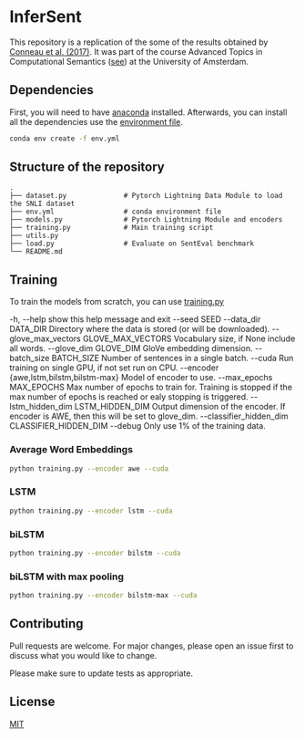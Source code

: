 # InferSent

This repository is a replication of the some of the results obtained by [Conneau et al. (2017)](https://arxiv.org/abs/1705.02364). It was part of the course Advanced Topics in Computational Semantics ([see](https://cl-illc.github.io/semantics-2021/)) at the University of Amsterdam.

## Dependencies

First, you will need to have [anaconda](https://docs.anaconda.com/anaconda/install/linux/) installed. Afterwards, you can install all the dependencies use the [environment file](env.yml).

```bash
conda env create -f env.yml
```

## Structure of the repository

    .
    ├── dataset.py              # Pytorch Lightning Data Module to load the SNLI dataset
    ├── env.yml                 # conda environment file
    ├── models.py               # Pytorch Lightning Module and encoders
    ├── training.py             # Main training script
    ├── utils.py                
    ├── load.py                 # Evaluate on SentEval benchmark
    └── README.md

## Training

To train the models from scratch, you can use [training.py](training.py)

  -h, --help            show this help message and exit
  --seed SEED
  --data_dir DATA_DIR   Directory where the data is stored (or will be downloaded).
  --glove_max_vectors GLOVE_MAX_VECTORS
                        Vocabulary size, if None include all words.
  --glove_dim GLOVE_DIM
                        GloVe embedding dimension.
  --batch_size BATCH_SIZE
                        Number of sentences in a single batch.
  --cuda                Run training on single GPU, if not set run on CPU.
  --encoder {awe,lstm,bilstm,bilstm-max}
                        Model of encoder to use.
  --max_epochs MAX_EPOCHS
                        Max number of epochs to train for. Training is stopped if the max
                        number of epochs is reached or ealy stopping is triggered.
  --lstm_hidden_dim LSTM_HIDDEN_DIM
                        Output dimension of the encoder. If encoder is AWE, then this will
                        be set to glove_dim.
  --classifier_hidden_dim CLASSIFIER_HIDDEN_DIM
  --debug               Only use 1% of the training data.

### Average Word Embeddings

```bash
python training.py --encoder awe --cuda
```

### LSTM

```bash
python training.py --encoder lstm --cuda
```

### biLSTM

```bash
python training.py --encoder bilstm --cuda
```

### biLSTM with max pooling

```bash
python training.py --encoder bilstm-max --cuda
```

## Contributing
Pull requests are welcome. For major changes, please open an issue first to discuss what you would like to change.

Please make sure to update tests as appropriate.

## License
[MIT](https://choosealicense.com/licenses/mit/)
